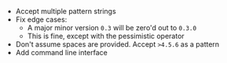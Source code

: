- Accept multiple pattern strings
- Fix edge cases:
  - A major minor version `0.3` will be zero'd out to `0.3.0`
  - This is fine, except with the pessimistic operator
- Don't assume spaces are provided. Accept `>4.5.6` as a pattern
- Add command line interface